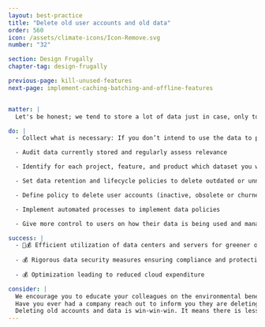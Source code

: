 ```yaml
---
layout: best-practice
title: "Delete old user accounts and old data"
order: 560
icon: /assets/climate-icons/Icon-Remove.svg
number: "32"

section: Design Frugally
chapter-tag: design-frugally

previous-page: kill-unused-features
next-page: implement-caching-batching-and-offline-features


matter: |
  Let's be honest; we tend to store a lot of data just in case, only to use a fraction of it to inform business or product decisions. Given the environmental toll of data centers and networks (34% of greenhouse gas emissions of the digital world), we must be mindful of what we want to store and how we will use it before creating any digital product. This will help reduce server load, electricity consumption (power and cooling), and water consumption and increase hardware lifespan. Keep in mind that it might also have legal implications, such as creating a security risk when keeping personal data for too long.

do: |
  - Collect what is necessary: If you don’t intend to use the data to power your product, build dashboards and extract insights with it, don’t collect it as a rule of thumb

  - Audit data currently stored and regularly assess relevance

  - Identify for each project, feature, and product which dataset you would need to track

  - Set data retention and lifecycle policies to delete outdated or unnecessary data according to regulations and business needs

  - Define policy to delete user accounts (inactive, obsolete or churned)

  - Implement automated processes to implement data policies

  - Give more control to users on how their data is being used and managed

success: |
  - 🧑💰 Efficient utilization of data centers and servers for greener operations
  
  - 💰 Rigorous data security measures ensuring compliance and protecting user trust
  
  - 💰 Optimization leading to reduced cloud expenditure

consider: |
  We encourage you to educate your colleagues on the environmental benefits of data deletion and management. Ensure you develop simple and effective internal tools and frameworks to frame data collection, management, and deletion discussions.
  Have you ever had a company reach out to inform you they are deleting your account and data for security purposes? It’s a great practice and opportunity to educate users about the environmental benefits of data and account management and deletion.
  Deleting old accounts and data is win-win-win. It means there is less exposure to security risk for the business, less personal risk for users, less climate impact, and lower financial cost for the business.
---
```


